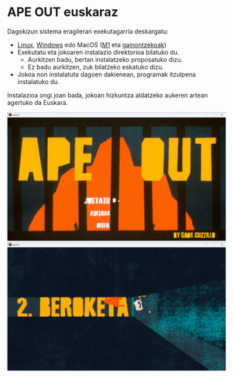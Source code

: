 # APE OUT euskaraz

Dagokizun sistema eragileran exekutagarria deskargatu:

* [Linux](./instalatzailea/ape_out_euskaraz_linux), [Windows](./instalatzailea/ape_out_euskaraz.exe) edo MacOS ([M1](./instalatzailea/ape_out_euskaraz_macos_m1) eta [gainontzekoak](./instalatzailea/ape_out_euskaraz_macos))
* Exekutatu eta jokoaren instalazio direktorioa bilatuko du.
  * Aurkitzen badu, bertan instalatzeko proposatuko dizu.
  * Ez badu aurkitzen, zuk bilatzeko eskatuko dizu.
* Jokoa non instalatuta dagoen dakienean, programak itzulpena instalatuko du.

Instalazioa ongi joan bada, jokoan hizkuntza aldatzeko aukeren artean agertuko da Euskara.

![](irudiak/menua.png)
![](irudiak/beroketa1.png)